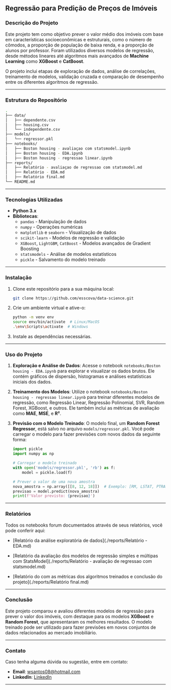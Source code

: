 ## Regressão para Predição de Preços de Imóveis

### **Descrição do Projeto**
Este projeto tem como objetivo prever o valor médio dos imóveis com base em características socioeconômicas e estruturais, como o número de cômodos, a proporção de população de baixa renda, e a proporção de alunos por professor. Foram utilizados diversos modelos de regressão, desde métodos lineares até algoritmos mais avançados de **Machine Learning** como **XGBoost** e **CatBoost**.

O projeto inclui etapas de exploração de dados, análise de correlações, treinamento de modelos, validação cruzada e comparação de desempenho entre os diferentes algoritmos de regressão.

---

### **Estrutura do Repositório**

```bash
.
├── data/
│   ├── dependente.csv
│   ├── housing.csv
│   └── independente.csv
├── models/
│   └── regressor.pkl
├── notebooks/
│   ├── Boston housing - avaliaçao com statsmodel.ipynb
│   ├── Boston housing - EDA.ipynb
│   ├── Boston housing - regressao linear.ipynb
├── reports/
│   ├── Relatório - avaliaçao de regressao com statsmodel.md
│   ├── Relatório - EDA.md
│   ├── Relatório final.md
└── README.md

```

---

### **Tecnologias Utilizadas**

- **Python 3.x**
- **Bibliotecas**:
  - `pandas` - Manipulação de dados
  - `numpy` - Operações numéricas
  - `matplotlib` e `seaborn` - Visualização de dados
  - `scikit-learn` - Modelos de regressão e validação
  - `XGBoost`, `LightGBM`, `CatBoost` - Modelos avançados de Gradient Boosting
  - `statsmodels` - Análise de modelos estatísticos
  - `pickle` - Salvamento do modelo treinado
  
---

### **Instalação**

1. Clone este repositório para a sua máquina local:
    ```bash
    git clone https://github.com/esscova/data-science.git
    ```

2. Crie um ambiente virtual e ative-o:
    ```bash
    python -m venv env
    source env/bin/activate  # Linux/MacOS
    .\env\Scripts\activate  # Windows
    ```

3. Instale as dependências necessárias.

---

### **Uso do Projeto**

1. **Exploração e Análise de Dados**:
   Acesse o notebook `notebooks/Boston housing - EDA.ipynb` para explorar e visualizar os dados brutos. Ele contém gráficos de dispersão, histogramas e análises estatísticas iniciais dos dados.

2. **Treinamento dos Modelos**:
   Utilize o notebook `notebooks/Boston housing - regressao linear.ipynb` para treinar diferentes modelos de regressão, como Regressão Linear, Regressão Polinomial, SVR, Random Forest, XGBoost, e outros. Ele também inclui as métricas de avaliação como **MAE**, **MSE**, e **R²**.

3. **Previsão com o Modelo Treinado**:
   O modelo final, um **Random Forest Regressor**, está salvo no arquivo `models/regressor.pkl`. Você pode carregar o modelo para fazer previsões com novos dados da seguinte forma:
   
   ```python
   import pickle
   import numpy as np

   # Carregar o modelo treinado
   with open('models/regressor.pkl', 'rb') as f:
       model = pickle.load(f)

   # Prever o valor de uma nova amostra
   nova_amostra = np.array([[8, 12, 18]])  # Exemplo: [RM, LSTAT, PTRATIO]
   previsao = model.predict(nova_amostra)
   print(f'Valor previsto: {previsao}')
   ```

---

### **Relatórios**

Todos os notebooks forum documentados através de seus relatórios, você pode conferir aqui:

- [Relatório da análise exploratória de dados](./reports/Relatório - EDA.md)

- [Relatório da avaliação dos modelos de regressão simples e múltipas com StatsModel](./reports/Relatório - avaliação de regressao com statsmodel.md)

- [Relatório do com as métricas dos algoritmos treinados e conclusão do projeto](./reports/Relatório final.md)

---

### **Conclusão**

Este projeto comparou e avaliou diferentes modelos de regressão para prever o valor dos imóveis, com destaque para os modelos **XGBoost** e **Random Forest**, que apresentaram os melhores resultados. O modelo treinado pode ser utilizado para fazer previsões em novos conjuntos de dados relacionados ao mercado imobiliário.

---


### **Contato**

Caso tenha alguma dúvida ou sugestão, entre em contato:

- **Email**: wsantos08@hotmail.com
- **LinkedIn**: [LinkedIn](https://www.linkedin.com/in/wellington-moreira-santos)

---
